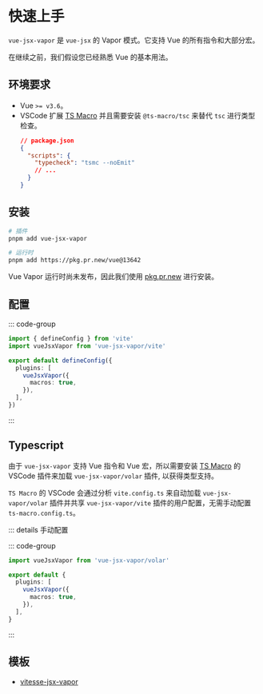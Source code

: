 # 快速上手

`vue-jsx-vapor` 是 `vue-jsx` 的 Vapor 模式。它支持 Vue 的所有指令和大部分宏。

在继续之前，我们假设您已经熟悉 Vue 的基本用法。

## 环境要求

- Vue `>= v3.6`。
- VSCode 扩展 [TS Macro](https://marketplace.visualstudio.com/items?itemName=zhiyuanzmj.vscode-ts-macro) 并且需要安装 `@ts-macro/tsc` 来替代 `tsc` 进行类型检查。
  ```json
  // package.json
  {
    "scripts": {
      "typecheck": "tsmc --noEmit"
      // ...
    }
  }
  ```

## 安装

```bash [pnpm]
# 插件
pnpm add vue-jsx-vapor

# 运行时
pnpm add https://pkg.pr.new/vue@13642
```

Vue Vapor 运行时尚未发布，因此我们使用 [pkg.pr.new](https://github.com/stackblitz-labs/pkg.pr.new) 进行安装。

## 配置

::: code-group

```ts [vite.config.ts]
import { defineConfig } from 'vite'
import vueJsxVapor from 'vue-jsx-vapor/vite'

export default defineConfig({
  plugins: [
    vueJsxVapor({
      macros: true,
    }),
  ],
})
```

:::

## Typescript

由于 `vue-jsx-vapor` 支持 Vue 指令和 Vue 宏，所以需要安装 [TS Macro](https://marketplace.visualstudio.com/items?itemName=zhiyuanzmj.vscode-ts-macro) 的 VSCode 插件来加载 `vue-jsx-vapor/volar` 插件, 以获得类型支持。

`TS Macro` 的 VSCode 会通过分析 `vite.config.ts` 来自动加载 `vue-jsx-vapor/volar` 插件并共享 `vue-jsx-vapor/vite` 插件的用户配置，无需手动配置 `ts-macro.config.ts`。


::: details 手动配置

::: code-group

```ts [ts-macro.config.ts]
import vueJsxVapor from 'vue-jsx-vapor/volar'

export default {
  plugins: [
    vueJsxVapor({
      macros: true,
    }),
  ],
}
```

:::

## 模板

- [vitesse-jsx-vapor](https://github.com/zhiyuanzmj/vitesse-jsx-vapor)
